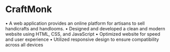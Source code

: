 # CraftMonk
• A web application provides an online platform for artisans to sell handicrafts and handlooms. • Designed and developed a clean and modern website using HTML, CSS, and JavaScript • Optimized website for speed and user experience • Utilized responsive design to ensure compatibility across all devices
